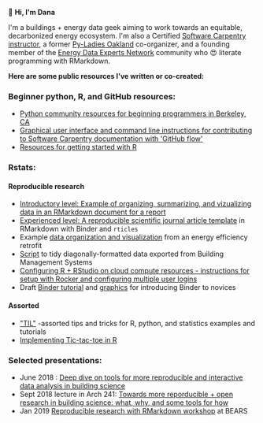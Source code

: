 :wave: **Hi, I'm Dana**

I'm a buildings + energy data geek aiming to work towards an equitable, decarbonized energy ecosystem. I'm also a Certified [Software Carpentry](https://carpentries.org/about/) [instructor](https://carpentries.org/become-instructor/), a former [Py-Ladies Oakland](https://www.meetup.com/Oakland-PyLadies/) co-organizer, and a founding member of the [Energy Data Experts Network](http://www.energyden.org/) community who :heart_eyes: literate programming with RMarkdown. 

**Here are some public resources I've written or co-created:**

### Beginner python, R, and GitHub resources: 
  - [Python community resources for beginning programmers in Berkeley, CA](https://github.com/dmgt/190C__py_communities_intro/blob/master/resources.md)
  - [Graphical user interface and command line instructions for contributing to Software Carpentry documentation with 'GitHub flow'](https://github.com/dmgt/swc_github_flow/blob/master/for_novice_contributors.md)
  - [Resources for getting started with R](https://github.com/dmgt/TIL/blob/master/getting_started_in_R.md)
    
### Rstats:
 #### Reproducible research
  - [Introductory level: Example of organizing, summarizing, and vizualizing data in an RMarkdown document for a report](https://github.com/dmgt/example_data_processing)
  - [Experienced level: A reproducible scientific journal article template](https://github.com/dmgt/rmd-example) in RMarkdown with Binder and `rticles`
  - Example [data organization and visualization](https://gist.github.com/dmgt/d3c12beada9e794d5f04fcc951ee2479) from an energy efficiency retrofit 
  - [Script](https://github.com/dmgt/bms_data_wrangling/tree/master/transform_diagonal_data) to tidy diagonally-formatted data exported from Building Management Systems
  - [Configuring R + RStudio on cloud compute resources - instructions for setup with Rocker and configuring multiple user logins](https://github.com/dmgt/TIL/blob/master/howto_set_up_multiple_users_on_Rstudio_on_Docker.md)
  - Draft [Binder tutorial](https://github.com/dmgt/binder_tutorial/blob/master/tutorial.md) and [graphics](https://github.com/dmgt/presentations/blob/master/2018_binder_intro_diagram.pdf) for introducing Binder to novices
  
 #### Assorted 
  - ["TIL"](https://github.com/dmgt/TIL/blob/master/TIL.md) -assorted tips and tricks for R, python, and statistics examples and tutorials
  - [Implementing Tic-tac-toe in R](https://github.com/dmgt/r_tic_tac_toe)
 
### Selected presentations:
   - June 2018 : [Deep dive on tools for more reproducible and interactive data analysis in building science](https://github.com/dmgt/presentations/blob/master/2018_06_23_conversation_on_tools_for_reproducible_data_analysis.pdf)
   - Sept 2018 lecture in Arch 241: [Towards more reporducible + open research in building science: what, why, and some tools for how](https://github.com/dmgt/presentations/blob/master/2018_09_27_Arch240_reproducibility_lecture_and_demo_extended.pdf)
   - Jan 2019 [Reproducible research with RMarkdown workshop](https://github.com/dmgt/presentations/blob/master/2019_01_03_mini_markdown_workshop.pdf) at BEARS

